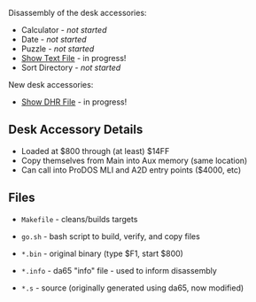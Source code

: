 Disassembly of the desk accessories:

* Calculator - _not started_
* Date - _not started_
* Puzzle - _not started_
* [Show Text File](show_text_file.s) - in progress!
* Sort Directory - _not started_

New desk accessories:
* [Show DHR File](show_dhr_file.s) - in progress!

## Desk Accessory Details

* Loaded at $800 through (at least) $14FF
* Copy themselves from Main into Aux memory (same location)
* Can call into ProDOS MLI and A2D entry points ($4000, etc)

## Files

* `Makefile` - cleans/builds targets
* `go.sh` - bash script to build, verify, and copy files

* `*.bin` - original binary (type $F1, start $800)
* `*.info` - da65 "info" file - used to inform disassembly
* `*.s` - source (originally generated using da65, now modified)
